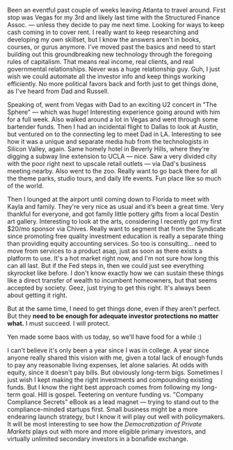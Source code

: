 Been an eventful past couple of weeks leaving Atlanta to travel around. First stop was Vegas for my 3rd and likely last time with the Structured Finance Assoc. — unless they decide to pay me next time. Looking for ways to keep cash coming in to cover rent. I really want to keep researching and developing my own skillset, but I know the answers aren't in books, courses, or gurus anymore. I've moved past the basics and need to start building out this groundbreaking new technology through the foregoing rules of capitalism. That means real income, real clients, and real governmental relationships. Never was a huge relationship guy. Guh, I just wish we could automate all the investor info and keep things working efficiently. No more political favors back and forth just to get things done, as I've heard from Dad and Russell.

Speaking of, went from Vegas with Dad to an exciting U2 concert in "The Sphere" — which was huge! Interesting experience going around with him for a full week. Also walked around a lot in Vegas and went through some bartender funds. Then I had an incidental flight to Dallas to look at Austin, but ventured on to the connecting leg to meet Dad in LA. Interesting to see how it was a unique and separate media hub from the technologists in Silicon Valley, again. Same homely hotel in Beverly Hills, where they're digging a subway line extension to UCLA — nice. Saw a very divided city with the poor right next to upscale retail outlets — via Dad's business meeting nearby. Also went to the zoo. Really want to go back there for all the theme parks, studio tours, and daily life events. Fun place like so much of the world.

Then I lounged at the airport until coming down to Florida to meet with Kayla and family. They're very nice as usual and it’s been a great time. Very thankful for everyone, and got family little pottery gifts from a local Destin art gallery. Interesting to look at the arts, considering I recently got my first $20/mo sponsor via Chives. Really want to segment that from the Syndicate since promoting free quality investment education is really a separate thing than providing equity accounting services. So too is consulting... need to move from services to a product asap, just as soon as there exists a platform to use. It's a hot market right now, and I'm not sure how long this can all last. But if the Fed steps in, then we could just see everything skyrocket like before. I don't know exactly how we can sustain these things like a direct transfer of wealth to incumbent homeowners, but that seems accepted by society. Geez, just trying to get this right. It's always been about getting it right.

But at the same time, I need to get things done, even if they aren't perfect. But they **need to be enough for adequate investor protections no matter what.** I must succeed. I will protect.

Yen made some baos with us today, so we'll have food for a while :)

I can't believe it's only been a year since I was in college. A year since anyone really shared this vision with me, given a total lack of enough funds to pay any reasonable living expenses, let alone salaries. At odds with equity, since it doesn't pay bills. But obviously long-term bigs. Sometimes I just wish I kept making the right investments and compounding existing funds. But I know the right best approach comes from following my long-term goal. Hill is gospel. Teetering on venture funding vs. "Company Compliance Secrets" eBook as a lead magnet — trying to stand out to the compliance-minded startups first. Small business might be a more endearing launch strategy, but I know it will play out well with policymakers. It will be most interesting to see how the *Democratization of Private Markets* plays out with more and more eligible primary investors, and virtually unlimited secondary investors in a bonafide exchange.
